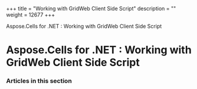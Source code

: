 +++
title = "Working with GridWeb Client Side Script" 
description = "" 
weight = 12677 
+++

Aspose.Cells for .NET : Working with GridWeb Client Side Script  

# Aspose.Cells for .NET : Working with GridWeb Client Side Script


### Articles in this section

           

